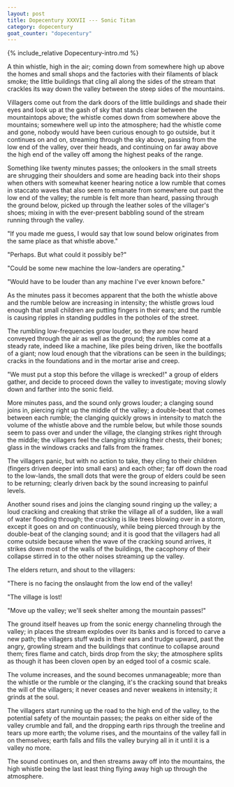 ```yaml
---
layout: post
title: Dopecentury XXXVII --- Sonic Titan
category: dopecentury
goat_counter: "dopecentury" 
---
```


{% include_relative Dopecentury-intro.md %}

A thin whistle, high in the air; coming down from somewhere high up above the homes and small shops and the factories with their filaments of black smoke; the little buildings that cling all along the sides of the stream that crackles its way down the valley between the steep sides of the mountains.

Villagers come out from the dark doors of the little buildings and shade their eyes and look up at the gash of sky that stands clear between the mountaintops above; the whistle comes down from somewhere above the mountains; somewhere well up into the atmosphere; had the whistle come and gone, nobody would have been curious enough to go outside, but it continues on and on, streaming through the sky above, passing from the low end of the valley, over their heads, and continuing on far away above the high end of the valley off among the highest peaks of the range.

Something like twenty minutes passes; the onlookers in the small streets are shrugging their shoulders and some are heading back into their shops when others with somewhat keener hearing notice a low rumble that comes in staccato waves that also seem to emanate from somewhere out past the low end of the valley; the rumble is felt more than heard, passing through the ground below, picked up through the leather soles of the villager's shoes; mixing in with the ever-present babbling sound of the stream running through the valley.

"If you made me guess, I would say that low sound below originates from the same place as that whistle above."

"Perhaps. But what could it possibly be?"

"Could be some new machine the low-landers are operating."

"Would have to be louder than any machine I've ever known before."

As the minutes pass it becomes apparent that the both the whistle above and the rumble below are increasing in intensity; the whistle grows loud enough that small children are putting fingers in their ears; and the rumble is causing ripples in standing puddles in the potholes of the street.

The rumbling low-frequencies grow louder, so they are now heard conveyed through the air as well as the ground; the rumbles come at a steady rate, indeed like a machine, like piles being driven, like the bootfalls of a giant; now loud enough that the vibrations can be seen in the buildings; cracks in the foundations and in the mortar arise and creep.

"We must put a stop this before the village is wrecked!" a group of elders gather, and decide to proceed down the valley to investigate; moving slowly down and farther into the sonic field.

More minutes pass, and the sound only grows louder; a clanging sound joins in, piercing right up the middle of the valley; a double-beat that comes between each rumble; the clanging quickly grows in intensity to match the volume of the whistle above and the rumble below, but while those sounds seem to pass over and under the village, the clanging strikes right through the middle; the villagers feel the clanging striking their chests, their bones; glass in the windows cracks and falls from the frames.

The villagers panic, but with no action to take, they cling to their children (fingers driven deeper into small ears) and each other; far off down the road to the low-lands, the small dots that were the group of elders could be seen to be returning; clearly driven back by the sound increasing to painful levels.

Another sound rises and joins the clanging sound ringing up the valley; a loud cracking and creaking that strike the village all of a sudden, like a wall of water flooding through; the cracking is like trees blowing over in a storm, except it goes on and on continuously, while being pierced through by the double-beat of the clanging sound; and it is good that the villagers had all come outside because when the wave of the cracking sound arrives, it strikes down most of the walls of the buildings, the cacophony of their collapse stirred in to the other noises streaming up the valley.

The elders return, and shout to the villagers: 

"There is no facing the onslaught from the low end of the valley! 

"The village is lost!

"Move up the valley; we'll seek shelter among the mountain passes!"

The ground itself heaves up from the sonic energy channeling through the valley; in places the stream explodes over its banks and is forced to carve a new path; the villagers stuff wads in their ears and trudge upward, past the angry, growling stream and the buildings that continue to collapse around them; fires flame and catch, birds drop from the sky; the atmosphere splits as though it has been cloven open by an edged tool of a cosmic scale.

The volume increases, and the sound becomes unmanageable; more than the whistle or the rumble or the clanging, it's the cracking sound that breaks the will of the villagers; it never ceases and never weakens in intensity; it grinds at the soul.

The villagers start running up the road to the high end of the valley, to the potential safety of the mountain passes; the peaks on either side of the valley crumble and fall, and the dropping earth rips through the treeline and tears up more earth; the volume rises, and the mountains of the valley fall in on themselves; earth falls and fills the valley burying all in it until it is a valley no more.

The sound continues on, and then streams away off into the mountains, the high whistle being the last least thing flying away high up through the atmosphere.





